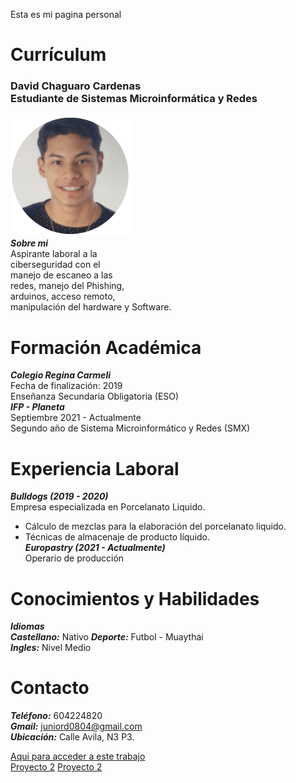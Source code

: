 Esta es mi pagina personal 
# Currículum 
### David Chaguaro Cardenas <br> Estudiante de Sistemas Microinformática y Redes
![imagen](yo.PNG) <br>
***Sobre mi*** <br>
Aspirante laboral a la <br> ciberseguridad con el <br> manejo de escaneo a las <br>
redes, manejo del Phishing, <br> arduinos, acceso remoto, <br> manipulación 
del hardware y Software.
# Formación Académica 
***Colegio Regina Carmeli*** <br>
Fecha de finalización: 2019 <br>
Enseñanza Secundaria Obligatoria (ESO) <br>
***IFP - Planeta*** <br>
Septiembre 2021 - Actualmente <br>
Segundo año de Sistema Microinformático y Redes (SMX)

# Experiencia Laboral 
***Bulldogs (2019 - 2020)*** <br>
Empresa especializada en Porcelanato Liquido. <br>
- Cálculo de mezclas para la elaboración del porcelanato liquido. <br>
- Técnicas de almacenaje de producto líquido. <br>
***Europastry (2021 - Actualmente)*** <br>
Operario de producción <br>
 # Conocimientos y Habilidades
 ***Idiomas*** <br>
 ***Castellano:*** Nativo   ***Deporte:*** Futbol - Muaythai <br>
 ***Ingles:*** Nivel Medio <br>
 # Contacto
 ***Teléfono:*** 604224820 <br>
 ***Gmail:*** juniord0804@gmail.com <br>
 ***Ubicación:*** Calle Avila, N3 P3.

[Aqui para acceder a este trabajo](/Proyecto_web) <br>
[Proyecto 2](/Proyecto_Web.2)
[Proyecto 2](/Proyecto_Web.3)
